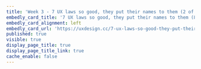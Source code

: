 ```yaml
---
title: 'Week 3 - 7 UX laws so good, they put their names to them (2 of 3)'
embedly_card_title: '7 UX laws so good, they put their names to them (8 minute read)'
embedly_card_alignment: left
embedly_card_url: 'https://uxdesign.cc/7-ux-laws-so-good-they-put-their-names-to-them-dd7559b047e0'
published: true
visible: true
display_page_title: true
display_page_title_link: true
cache_enable: false
---
```

